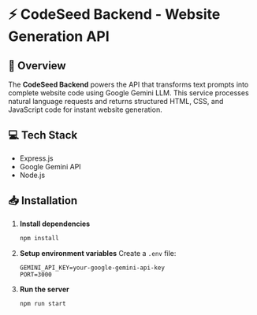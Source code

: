 # ⚡ CodeSeed Backend - Website Generation API

## 🌟 Overview

The **CodeSeed Backend** powers the API that transforms text prompts into complete website code using Google Gemini LLM. This service processes natural language requests and returns structured HTML, CSS, and JavaScript code for instant website generation.

## 💻 Tech Stack

- Express.js
- Google Gemini API
- Node.js

## 📥 Installation

1. **Install dependencies**
    ```bash
    npm install
    ```

2. **Setup environment variables**
    Create a `.env` file:
    ```
    GEMINI_API_KEY=your-google-gemini-api-key
    PORT=3000
    ```

3. **Run the server**
    ```bash
    npm run start

